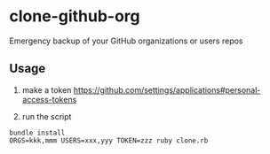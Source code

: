 clone-github-org
================

Emergency backup of your GitHub organizations or users repos

Usage
-----

1) make a token https://github.com/settings/applications#personal-access-tokens

2) run the script

```
bundle install
ORGS=kkk,mmm USERS=xxx,yyy TOKEN=zzz ruby clone.rb
```
